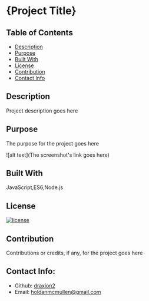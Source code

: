 # {Project Title}

  ## Table of Contents 
  - [Description](#description)
  - [Purpose](#purpose)
  - [Built With](#built-with)
  - [License](#license)
  - [Contribution](#contribution)
  - [Contact Info](#contact-info)

  ## Description

  Project description goes here

  ## Purpose

  The purpose for the project goes here

  ![alt text](The screenshot's link goes here)

  ## Built With

  JavaScript,ES6,Node.js

  ## License

  [![license](https://img.shields.io/badge/license-MIT-blue)](https://shields.io)

  ## Contribution

  Contributions or credits, if any, for the project goes here

  ## Contact Info:
  
  - Github: [draxion2](https://github.com/draxion2)
  - Email: holdanmcmullen@gmail.com